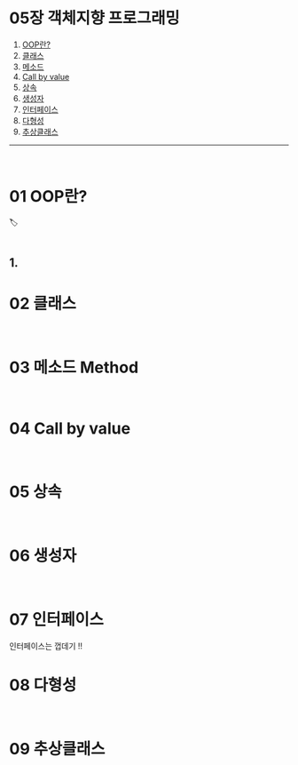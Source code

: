 # 05장 객체지향 프로그래밍
1. [OOP란?](#01-oop란)
2. [클래스](#02-클래스)
3. [메소드](#03-메소드-method)
4. [Call by value](#04-call-by-value)
5. [상속](#05-상속)
6. [생성자](#06-생성자)
7. [인터페이스](#07-인터페이스)
8. [다형성](#08-다형성)
9. [추상클래스](#09-추상클래스)

---
<br>

# 01 OOP란?

🏷️&emsp;[](#)&emsp;[](#)<br><br>

## 1. 

# 02 클래스
<br>

# 03 메소드 Method
<br>

# 04 Call by value
<br>

# 05 상속
<br>

# 06 생성자
<br>

# 07 인터페이스
인터페이스는 껍데기 !!
<br>

# 08 다형성
<br>

# 09 추상클래스
<br>

